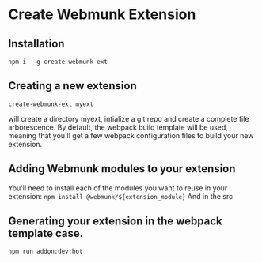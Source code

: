 # Create Webmunk Extension

## Installation
`npm i --g create-webmunk-ext`

## Creating a new extension
`create-webmunk-ext myext`

will create a directory myext, intialize a git repo and create a complete file arborescence.
By default, the webpack build template will be used, meaning that you'll get a few webpack configuration files to build your new extension.

## Adding Webmunk modules to your extension
You'll need to install each of the modules you want to reuse in your extension:
`npm install @webmunk/${extension_module}`
And in the src

## Generating your extension in the webpack template case.
`npm run addon:dev:hot`